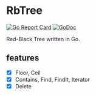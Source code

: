 # RbTree

[![Go Report Card](https://goreportcard.com/badge/github.com/sakeven/rbtree)](https://goreportcard.com/report/github.com/sakeven/rbtree)
[![GoDoc](https://img.shields.io/badge/GoDoc-API%20Documentation-blue.svg?style=flat)](http://godoc.org/github.com/sakeven/RbTree)

Red-Black Tree written in Go.

## features

- [x] Floor, Ceil
- [x] Contains, Find, FindIt, Iterator
- [x] Delete
